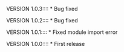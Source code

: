 VERSION 1.0.3::::
    * Bug fixed
    
VERSION 1.0.2::::
    * Bug fixed

VERSION 1.0.1::::
    * Fixed module import error

VERSION 1.0.0::::
    * First release

